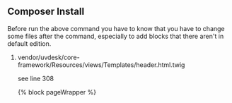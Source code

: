 
Composer Install
--------------

Before run the above command you have to know
that you have to change some files after the command, 
especially to add blocks that there aren't in default edition.


  1. vendor/uvdesk/core-framework/Resources/views/Templates/header.html.twig
   
       see line 308
       
       
       {% block pageWrapper %}
    


